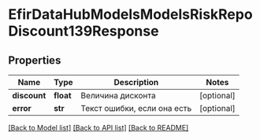 # EfirDataHubModelsModelsRiskRepoDiscount139Response

## Properties
Name | Type | Description | Notes
------------ | ------------- | ------------- | -------------
**discount** | **float** | Величина дисконта | [optional] 
**error** | **str** | Текст ошибки, если она есть | [optional] 

[[Back to Model list]](../README.md#documentation-for-models) [[Back to API list]](../README.md#documentation-for-api-endpoints) [[Back to README]](../README.md)

